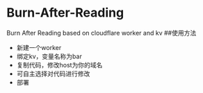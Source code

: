 # Burn-After-Reading
Burn After Reading based on cloudflare worker and kv
##使用方法
* 新建一个worker
* 绑定kv，变量名称为bar
* 复制代码，修改host为你的域名
* 可自主选择对代码进行修改
* 部署
